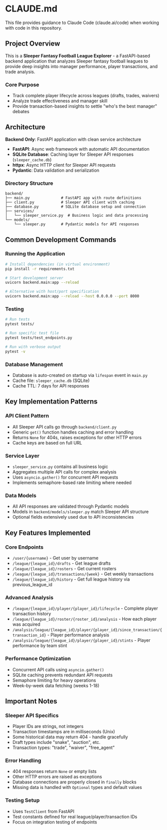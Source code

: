 # CLAUDE.md

This file provides guidance to Claude Code (claude.ai/code) when working with code in this repository.

## Project Overview

This is a **Sleeper Fantasy Football League Explorer** - a FastAPI-based backend application that analyzes Sleeper fantasy football leagues to provide deep insights into manager performance, player transactions, and trade analysis.

### Core Purpose
- Track complete player lifecycle across leagues (drafts, trades, waivers)
- Analyze trade effectiveness and manager skill
- Provide transaction-based insights to settle "who's the best manager" debates

## Architecture

**Backend Only**: FastAPI application with clean service architecture
- **FastAPI**: Async web framework with automatic API documentation
- **SQLite Database**: Caching layer for Sleeper API responses (`sleeper_cache.db`)
- **httpx**: Async HTTP client for Sleeper API requests
- **Pydantic**: Data validation and serialization

### Directory Structure
```
backend/
├── main.py              # FastAPI app with route definitions
├── client.py            # Sleeper API client with caching
├── database.py          # SQLite database setup and connection
├── services/
│   └── sleeper_service.py  # Business logic and data processing
└── models/
    └── sleeper.py       # Pydantic models for API responses
```

## Common Development Commands

### Running the Application
```bash
# Install dependencies (in virtual environment)
pip install -r requirements.txt

# Start development server
uvicorn backend.main:app --reload

# Alternative with host/port specification
uvicorn backend.main:app --reload --host 0.0.0.0 --port 8000
```

### Testing
```bash
# Run tests
pytest tests/

# Run specific test file
pytest tests/test_endpoints.py

# Run with verbose output
pytest -v
```

### Database Management
- Database is auto-created on startup via `lifespan` event in `main.py`
- Cache file: `sleeper_cache.db` (SQLite)
- Cache TTL: 7 days for API responses

## Key Implementation Patterns

### API Client Pattern
- All Sleeper API calls go through `backend/client.py`
- Generic `get()` function handles caching and error handling
- Returns `None` for 404s, raises exceptions for other HTTP errors
- Cache keys are based on full URL

### Service Layer
- `sleeper_service.py` contains all business logic
- Aggregates multiple API calls for complex analysis
- Uses `asyncio.gather()` for concurrent API requests
- Implements semaphore-based rate limiting where needed

### Data Models
- All API responses are validated through Pydantic models
- Models in `backend/models/sleeper.py` match Sleeper API structure
- Optional fields extensively used due to API inconsistencies

## Key Features Implemented

### Core Endpoints
- `/user/{username}` - Get user by username
- `/league/{league_id}/drafts` - Get league drafts
- `/league/{league_id}/rosters` - Get current rosters
- `/league/{league_id}/transactions/{week}` - Get weekly transactions
- `/league/{league_id}/history` - Get full league history via previous_league_id

### Advanced Analysis
- `/league/{league_id}/player/{player_id}/lifecycle` - Complete player transaction history
- `/league/{league_id}/roster/{roster_id}/analysis` - How each player was acquired
- `/analysis/league/{league_id}/player/{player_id}/since_transaction/{transaction_id}` - Player performance analysis
- `/analysis/league/{league_id}/player/{player_id}/stints` - Player performance by team stint

### Performance Optimization
- Concurrent API calls using `asyncio.gather()`
- SQLite caching prevents redundant API requests
- Semaphore limiting for heavy operations
- Week-by-week data fetching (weeks 1-18)

## Important Notes

### Sleeper API Specifics
- Player IDs are strings, not integers
- Transaction timestamps are in milliseconds (Unix)
- Some historical data may return 404 - handle gracefully
- Draft types include "snake", "auction", etc.
- Transaction types: "trade", "waiver", "free_agent"

### Error Handling
- 404 responses return `None` or empty lists
- Other HTTP errors are raised as exceptions
- Database connections are properly closed in `finally` blocks
- Missing data is handled with `Optional` types and default values

### Testing Setup
- Uses `TestClient` from FastAPI
- Test constants defined for real league/player/transaction IDs
- Focus on integration testing of endpoints